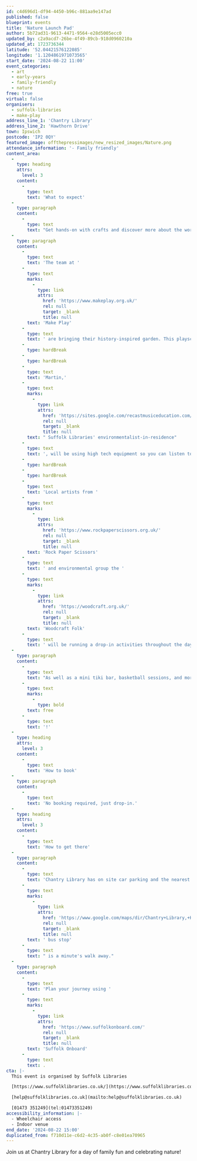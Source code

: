```yaml
---
id: c4d696d1-df94-4450-b96c-881aa9e147ad
published: false
blueprint: events
title: 'Nature Launch Pad'
author: 5b72ad31-9613-4471-9564-e28d5005ecc0
updated_by: c2a9acd7-26be-4f49-89cb-918d0960210a
updated_at: 1723736344
latitude: '52.04421576122085'
longitude: '1.1204861971073565'
start_date: '2024-08-22 11:00'
event_categories:
  - art
  - early-years
  - family-friendly
  - nature
free: true
virtual: false
organisers:
  - suffolk-libraries
  - make-play
address_line_1: 'Chantry Library'
address_line_2: 'Hawthorn Drive'
town: Ipswich
postcode: 'IP2 0QY'
featured_image: offthepressimages/new_resized_images/Nature.png
attendance_information: '- Family friendly'
content_area:
  -
    type: heading
    attrs:
      level: 3
    content:
      -
        type: text
        text: 'What to expect'
  -
    type: paragraph
    content:
      -
        type: text
        text: "Get hands-on with crafts and discover more about the world around us. Running throughout the day, we've got all kinds of eco activities, including -"
  -
    type: paragraph
    content:
      -
        type: text
        text: 'The team at '
      -
        type: text
        marks:
          -
            type: link
            attrs:
              href: 'https://www.makeplay.org.uk/'
              rel: null
              target: _blank
              title: null
        text: 'Make Play'
      -
        type: text
        text: ' are bringing their history-inspired garden. This playscape is a unique play experience for families with children under 5. Designed to ignite young imaginations, this garden is like nothing you’ve seen before!'
      -
        type: hardBreak
      -
        type: hardBreak
      -
        type: text
        text: 'Martin,'
      -
        type: text
        marks:
          -
            type: link
            attrs:
              href: 'https://sites.google.com/recastmusiceducation.com/homesounds/projects/s-o-s-at-suffolk-libraries'
              rel: null
              target: _blank
              title: null
        text: " Suffolk Libraries' environmentalist-in-residence"
      -
        type: text
        text: ', will be using high tech equipment so you can listen to the secret noise of plants as they grow. '
      -
        type: hardBreak
      -
        type: hardBreak
      -
        type: text
        text: 'Local artists from '
      -
        type: text
        marks:
          -
            type: link
            attrs:
              href: 'https://www.rockpaperscissors.org.uk/'
              rel: null
              target: _blank
              title: null
        text: 'Rock Paper Scissors'
      -
        type: text
        text: ' and environmental group the '
      -
        type: text
        marks:
          -
            type: link
            attrs:
              href: 'https://woodcraft.org.uk/'
              rel: null
              target: _blank
              title: null
        text: 'Woodcraft Folk'
      -
        type: text
        text: ' will be running a drop-in activities throughout the day encouraging you to get crafty using nature and your imagination. '
  -
    type: paragraph
    content:
      -
        type: text
        text: "As well as a mini tiki bar, basketball sessions, and more. Best of all, it's all "
      -
        type: text
        marks:
          -
            type: bold
        text: free
      -
        type: text
        text: '!'
  -
    type: heading
    attrs:
      level: 3
    content:
      -
        type: text
        text: 'How to book'
  -
    type: paragraph
    content:
      -
        type: text
        text: 'No booking required, just drop-in.'
  -
    type: heading
    attrs:
      level: 3
    content:
      -
        type: text
        text: 'How to get there'
  -
    type: paragraph
    content:
      -
        type: text
        text: 'Chantry Library has on site car parking and the nearest'
      -
        type: text
        marks:
          -
            type: link
            attrs:
              href: 'https://www.google.com/maps/dir/Chantry+Library,+Hawthorn+Drive,+Ipswich/Gannet+Road,+Ipswich+IP2+0RG/@52.0445697,1.1176758,17z/data=!3m1!4b1!4m14!4m13!1m5!1m1!1s0x47d9a05ba53ec9f9:0xf529ee657a4c5fa4!2m2!1d1.1204446!2d52.0441147!1m5!1m1!1s0x47d9a05bb691000f:0xabfcf2882ebddfdb!2m2!1d1.120213!2d52.044983!3e2?entry=ttu'
              rel: null
              target: _blank
              title: null
        text: ' bus stop'
      -
        type: text
        text: " is a minute's walk away."
  -
    type: paragraph
    content:
      -
        type: text
        text: 'Plan your journey using '
      -
        type: text
        marks:
          -
            type: link
            attrs:
              href: 'https://www.suffolkonboard.com/'
              rel: null
              target: _blank
              title: null
        text: 'Suffolk Onboard'
      -
        type: text
        text: .
cta: |-
  This event is organised by Suffolk Libraries

  [https://www.suffolklibraries.co.uk/](https://www.suffolklibraries.co.uk/) 

  [help@suffolklibraries.co.uk](mailto:help@suffolklibraries.co.uk)

  [01473 351249](tel:01473351249)
accessibility_information: |-
  - Wheelchair access
  - Indoor venue
end_date: '2024-08-22 15:00'
duplicated_from: f710d11e-c6d2-4c35-ab0f-c8e01ea70965
---
```

Join us at Chantry Library for a day of family fun and celebrating nature!